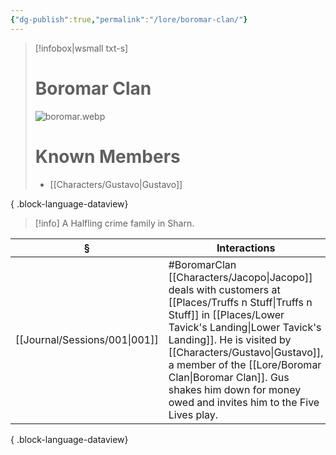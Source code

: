 ```yaml
---
{"dg-publish":true,"permalink":"/lore/boromar-clan/"}
---
```


> [!infobox|wsmall txt-s]
> # Boromar Clan
> ![boromar.webp](/img/user/z_attachments/boromar.webp) 
> # Known Members
>  - [[Characters/Gustavo\|Gustavo]]
> 
{ .block-language-dataview}

>[!info] A Halfling crime family in Sharn.

| §                                | Interactions                                                                                                                                                                                                                                 |
| -------------------------------- | -------------------------------------------------------------------------------------------------------------------------------------------------------------------------------------------------------------------------------------------- |
| [[Journal/Sessions/001\|001]] | #BoromarClan [[Characters/Jacopo\|Jacopo]] deals with customers at [[Places/Truffs n Stuff\|Truffs n Stuff]] in [[Places/Lower Tavick's Landing\|Lower Tavick's Landing]]. He is visited by [[Characters/Gustavo\|Gustavo]], a member of the [[Lore/Boromar Clan\|Boromar Clan]]. Gus shakes him down for money owed and invites him to the Five Lives play. |

{ .block-language-dataview}